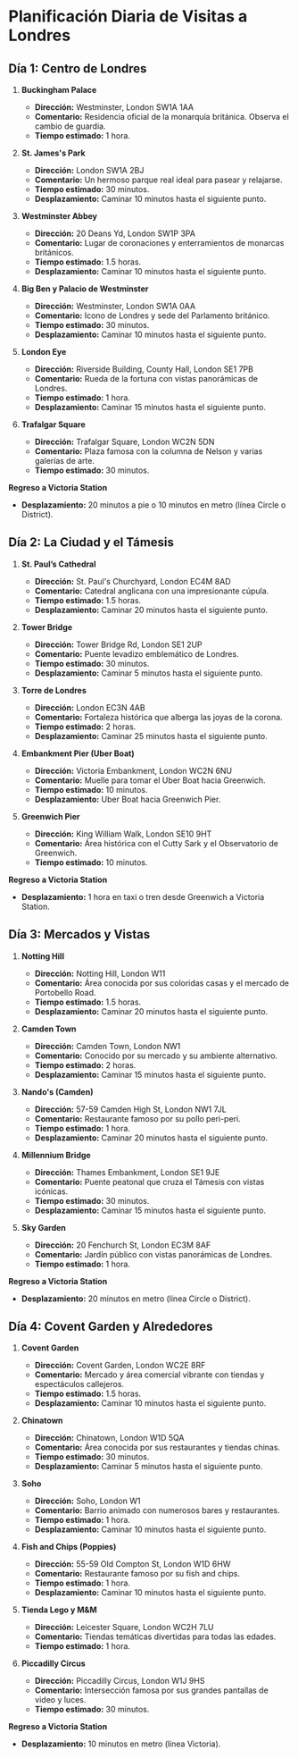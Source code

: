 # Planificación Diaria de Visitas a Londres

## Día 1: Centro de Londres
1. **Buckingham Palace**
   - **Dirección:** Westminster, London SW1A 1AA
   - **Comentario:** Residencia oficial de la monarquía británica. Observa el cambio de guardia.
   - **Tiempo estimado:** 1 hora.

2. **St. James's Park**
   - **Dirección:** London SW1A 2BJ
   - **Comentario:** Un hermoso parque real ideal para pasear y relajarse.
   - **Tiempo estimado:** 30 minutos.
   - **Desplazamiento:** Caminar 10 minutos hasta el siguiente punto.

3. **Westminster Abbey**
   - **Dirección:** 20 Deans Yd, London SW1P 3PA
   - **Comentario:** Lugar de coronaciones y enterramientos de monarcas británicos.
   - **Tiempo estimado:** 1.5 horas.
   - **Desplazamiento:** Caminar 10 minutos hasta el siguiente punto.

4. **Big Ben y Palacio de Westminster**
   - **Dirección:** Westminster, London SW1A 0AA
   - **Comentario:** Icono de Londres y sede del Parlamento británico.
   - **Tiempo estimado:** 30 minutos.
   - **Desplazamiento:** Caminar 10 minutos hasta el siguiente punto.

5. **London Eye**
   - **Dirección:** Riverside Building, County Hall, London SE1 7PB
   - **Comentario:** Rueda de la fortuna con vistas panorámicas de Londres.
   - **Tiempo estimado:** 1 hora.
   - **Desplazamiento:** Caminar 15 minutos hasta el siguiente punto.

6. **Trafalgar Square**
   - **Dirección:** Trafalgar Square, London WC2N 5DN
   - **Comentario:** Plaza famosa con la columna de Nelson y varias galerías de arte.
   - **Tiempo estimado:** 30 minutos.

**Regreso a Victoria Station**
- **Desplazamiento:** 20 minutos a pie o 10 minutos en metro (línea Circle o District).

## Día 2: La Ciudad y el Támesis
1. **St. Paul’s Cathedral**
   - **Dirección:** St. Paul's Churchyard, London EC4M 8AD
   - **Comentario:** Catedral anglicana con una impresionante cúpula.
   - **Tiempo estimado:** 1.5 horas.
   - **Desplazamiento:** Caminar 20 minutos hasta el siguiente punto.

2. **Tower Bridge**
   - **Dirección:** Tower Bridge Rd, London SE1 2UP
   - **Comentario:** Puente levadizo emblemático de Londres.
   - **Tiempo estimado:** 30 minutos.
   - **Desplazamiento:** Caminar 5 minutos hasta el siguiente punto.

3. **Torre de Londres**
   - **Dirección:** London EC3N 4AB
   - **Comentario:** Fortaleza histórica que alberga las joyas de la corona.
   - **Tiempo estimado:** 2 horas.
   - **Desplazamiento:** Caminar 25 minutos hasta el siguiente punto.

4. **Embankment Pier (Uber Boat)**
   - **Dirección:** Victoria Embankment, London WC2N 6NU
   - **Comentario:** Muelle para tomar el Uber Boat hacia Greenwich.
   - **Tiempo estimado:** 10 minutos.
   - **Desplazamiento:** Uber Boat hacia Greenwich Pier.

5. **Greenwich Pier**
   - **Dirección:** King William Walk, London SE10 9HT
   - **Comentario:** Área histórica con el Cutty Sark y el Observatorio de Greenwich.
   - **Tiempo estimado:** 10 minutos.

**Regreso a Victoria Station**
- **Desplazamiento:** 1 hora en taxi o tren desde Greenwich a Victoria Station.

## Día 3: Mercados y Vistas
1. **Notting Hill**
   - **Dirección:** Notting Hill, London W11
   - **Comentario:** Área conocida por sus coloridas casas y el mercado de Portobello Road.
   - **Tiempo estimado:** 1.5 horas.
   - **Desplazamiento:** Caminar 20 minutos hasta el siguiente punto.

2. **Camden Town**
   - **Dirección:** Camden Town, London NW1
   - **Comentario:** Conocido por su mercado y su ambiente alternativo.
   - **Tiempo estimado:** 2 horas.
   - **Desplazamiento:** Caminar 15 minutos hasta el siguiente punto.

3. **Nando's (Camden)**
   - **Dirección:** 57-59 Camden High St, London NW1 7JL
   - **Comentario:** Restaurante famoso por su pollo peri-peri.
   - **Tiempo estimado:** 1 hora.
   - **Desplazamiento:** Caminar 20 minutos hasta el siguiente punto.

4. **Millennium Bridge**
   - **Dirección:** Thames Embankment, London SE1 9JE
   - **Comentario:** Puente peatonal que cruza el Támesis con vistas icónicas.
   - **Tiempo estimado:** 30 minutos.
   - **Desplazamiento:** Caminar 15 minutos hasta el siguiente punto.

5. **Sky Garden**
   - **Dirección:** 20 Fenchurch St, London EC3M 8AF
   - **Comentario:** Jardín público con vistas panorámicas de Londres.
   - **Tiempo estimado:** 1 hora.

**Regreso a Victoria Station**
- **Desplazamiento:** 20 minutos en metro (línea Circle o District).

## Día 4: Covent Garden y Alrededores
1. **Covent Garden**
   - **Dirección:** Covent Garden, London WC2E 8RF
   - **Comentario:** Mercado y área comercial vibrante con tiendas y espectáculos callejeros.
   - **Tiempo estimado:** 1.5 horas.
   - **Desplazamiento:** Caminar 10 minutos hasta el siguiente punto.

2. **Chinatown**
   - **Dirección:** Chinatown, London W1D 5QA
   - **Comentario:** Área conocida por sus restaurantes y tiendas chinas.
   - **Tiempo estimado:** 30 minutos.
   - **Desplazamiento:** Caminar 5 minutos hasta el siguiente punto.

3. **Soho**
   - **Dirección:** Soho, London W1
   - **Comentario:** Barrio animado con numerosos bares y restaurantes.
   - **Tiempo estimado:** 1 hora.
   - **Desplazamiento:** Caminar 10 minutos hasta el siguiente punto.

4. **Fish and Chips (Poppies)**
   - **Dirección:** 55-59 Old Compton St, London W1D 6HW
   - **Comentario:** Restaurante famoso por su fish and chips.
   - **Tiempo estimado:** 1 hora.
   - **Desplazamiento:** Caminar 10 minutos hasta el siguiente punto.

5. **Tienda Lego y M&M**
   - **Dirección:** Leicester Square, London WC2H 7LU
   - **Comentario:** Tiendas temáticas divertidas para todas las edades.
   - **Tiempo estimado:** 1 hora.

6. **Piccadilly Circus**
   - **Dirección:** Piccadilly Circus, London W1J 9HS
   - **Comentario:** Intersección famosa por sus grandes pantallas de video y luces.
   - **Tiempo estimado:** 30 minutos.

**Regreso a Victoria Station**
- **Desplazamiento:** 10 minutos en metro (línea Victoria).
